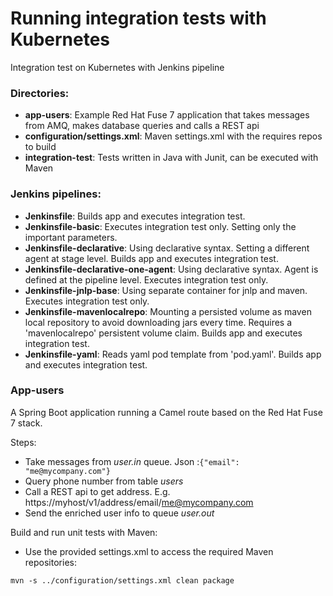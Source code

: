 # Running integration tests with Kubernetes

Integration test on Kubernetes with Jenkins pipeline

### Directories:
* **app-users**: Example Red Hat Fuse 7 application that takes messages from AMQ, makes database queries and calls a REST api
* **configuration/settings.xml**: Maven settings.xml with the requires repos to build
* **integration-test**: Tests written in Java with Junit, can be executed with Maven

### Jenkins pipelines:
* **Jenkinsfile**: Builds app and executes integration test.
* **Jenkinsfile-basic**: Executes integration test only. Setting only the important parameters.
* **Jenkinsfile-declarative**: Using declarative syntax. Setting a different agent at stage level. Builds app and executes integration test.
* **Jenkinsfile-declarative-one-agent**: Using declarative syntax. Agent is defined at the pipeline level. Executes integration test only.
* **Jenkinsfile-jnlp-base**: Using separate container for jnlp and maven. Executes integration test only.
* **Jenkinsfile-mavenlocalrepo**: Mounting a persisted volume as maven local repository to avoid downloading jars every time. Requires a 'mavenlocalrepo' persistent volume claim. Builds app and executes integration test.
* **Jenkinsfile-yaml**: Reads yaml pod template from 'pod.yaml'. Builds app and executes integration test.

### App-users
A Spring Boot application running a Camel route based on the Red Hat Fuse 7 stack.

Steps:
* Take messages from _user.in_ queue. Json :`{"email": "me@mycompany.com"}`
* Query phone number from table _users_
* Call a REST api to get address. E.g. https://myhost/v1/address/email/me@mycompany.com
* Send the enriched user info to queue _user.out_

Build and run unit tests with Maven: 
* Use the provided settings.xml to access the required Maven repositories:
 
 `mvn -s ../configuration/settings.xml clean package`
